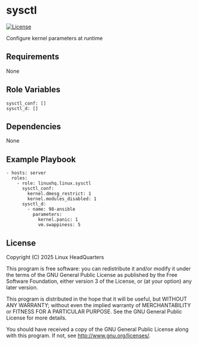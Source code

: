 # sysctl

[![License](https://img.shields.io/badge/license-GPLv3-lightgreen)](https://www.gnu.org/licenses/gpl-3.0.en.html#license-text)

Configure kernel parameters at runtime

## Requirements

None

## Role Variables

    sysctl_conf: []
    sysctl_d: []

## Dependencies

None

## Example Playbook

    - hosts: server
      roles:
        - role: linuxhq.linux.sysctl
          sysctl_conf:
            kernel.dmesg_restrict: 1
            kernel.modules_disabled: 1
          sysctl_d:
            - name: 98-ansible
              parameters:
                kernel.panic: 1
                vm.swappiness: 5

## License

Copyright (C) 2025 Linux HeadQuarters

This program is free software: you can redistribute it and/or modify
it under the terms of the GNU General Public License as published by
the Free Software Foundation, either version 3 of the License, or
(at your option) any later version.

This program is distributed in the hope that it will be useful,
but WITHOUT ANY WARRANTY; without even the implied warranty of
MERCHANTABILITY or FITNESS FOR A PARTICULAR PURPOSE. See the
GNU General Public License for more details.

You should have received a copy of the GNU General Public License
along with this program. If not, see <http://www.gnu.org/licenses/>.
